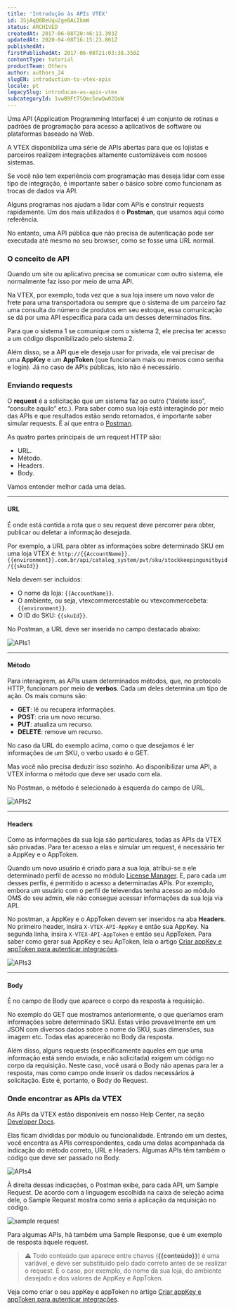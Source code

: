 ```yaml
---
title: 'Introdução às APIs VTEX'
id: 3SjAqQ0BeUqu2ge8AiIkmW
status: ARCHIVED
createdAt: 2017-06-08T20:46:13.393Z
updatedAt: 2020-04-08T16:15:23.801Z
publishedAt: 
firstPublishedAt: 2017-06-08T21:03:38.350Z
contentType: tutorial
productTeam: Others
author: authors_24
slugEN: introduction-to-vtex-apis
locale: pt
legacySlug: introducao-as-apis-vtex
subcategoryId: 1vwB9FtTSQmcSewQw02QoW
---
```


Uma API (Application Programming Interface) é um conjunto de rotinas e padrões de programação para acesso a aplicativos de software ou plataformas baseado na Web.

A VTEX disponibiliza uma série de APIs abertas para que os lojistas e parceiros realizem integrações altamente customizáveis com nossos sistemas. 

Se você não tem experiência com programação mas deseja lidar com esse tipo de integração, é importante saber o básico sobre como funcionam as trocas de dados via API.

Alguns programas nos ajudam a lidar com APIs e construir requests rapidamente. Um dos mais utilizados é o **Postman**, que usamos aqui como referência.

No entanto, uma API pública que não precisa de autenticação pode ser executada até mesmo no seu browser, como se fosse uma URL normal.

### O conceito de API
 
Quando um site ou aplicativo precisa se comunicar com outro sistema, ele normalmente faz isso por meio de uma API.
 
Na VTEX, por exemplo, toda vez que a sua loja insere um novo valor de frete para uma transportadora ou sempre que o sistema de um parceiro faz uma consulta do número de produtos em seu estoque, essa comunicação se dá por uma API específica para cada um desses determinados fins.
 
Para que o sistema 1 se comunique com o sistema 2, ele precisa ter acesso a um código disponibilizado pelo sistema 2. 

Além disso, se a API que ele deseja usar for privada, ele vai precisar de uma **AppKey** e um **AppToken** (que funcionam mais ou menos como senha e login). Já no caso de APIs públicas, isto não é necessário.
 
### Enviando requests
 
O **request** é a solicitação que um sistema faz ao outro (“delete isso”, “consulte aquilo” etc.). Para saber como sua loja está interagindo por meio das APIs e que resultados estão sendo retornados, é importante saber simular requests. É aí que entra o [Postman](https://www.getpostman.com/docs/requests).
 
As quatro partes principais de um request HTTP são: 
- URL.
- Método.
- Headers.
- Body.

Vamos entender melhor cada uma delas.

****

#### URL

É onde está contida a rota que o seu request deve percorrer para obter, publicar ou deletar a informação desejada.

Por exemplo, a URL para obter as informações sobre determinado SKU em uma loja VTEX é: `http://{{AccountName}}.{{environment}}.com.br/api/catalog_system/pvt/sku/stockkeepingunitbyid/{{skuId}}`

Nela devem ser incluídos:
- O nome da loja: `{{AccountName}}`.
- O ambiente, ou seja, vtexcommercestable ou vtexcommercebeta: `{{environment}}`.
- O ID do SKU: `{{skuId}}`.
 
No Postman, a URL deve ser inserida no campo destacado abaixo:

![APIs1](https://raw.githubusercontent.com/vtexdocs/help-center-content/refs/heads/main/docs/pt/tutorials/Projects%20&%20Integrations/Integration%20methods/introducao-as-apis-vtex_1.png)

****

#### Método

Para interagirem, as APIs usam determinados métodos, que, no protocolo HTTP, funcionam por meio de **verbos**. Cada um deles determina um tipo de ação. Os mais comuns são:
- __GET__: lê ou recupera informações.
- __POST__: cria um novo recurso.
- __PUT__: atualiza um recurso.
- __DELETE__: remove um recurso.
 
No caso da URL do exemplo acima, como o que desejamos é ler informações de um SKU, o verbo usado é o GET.
 
Mas você não precisa deduzir isso sozinho. Ao disponibilizar uma API, a VTEX informa o método que deve ser usado com ela.
 
No Postman, o método é selecionado à esquerda do campo de URL.

![APIs2](https://raw.githubusercontent.com/vtexdocs/help-center-content/refs/heads/main/docs/pt/tutorials/Projects%20&%20Integrations/Integration%20methods/introducao-as-apis-vtex_2.png)

****

#### Headers
 
Como as informações da sua loja são particulares, todas as APIs da VTEX são privadas. Para ter acesso a elas e simular um request, é necessário ter a AppKey e o AppToken.
 
Quando um novo usuário é criado para a sua loja, atribui-se a ele determinado perfil de acesso no módulo [License Manager](/pt/tutorial/visao-geral-do-modulo-license-manager/). E, para cada um desses perfis, é permitido o acesso a determinadas APIs. Por exemplo, embora um usuário com o perfil de televendas tenha acesso ao módulo OMS do seu admin, ele não consegue acessar informações da sua loja via API.
 
No postman, a AppKey e o AppToken devem ser inseridos na aba **Headers**. No primeiro header, insira `X-VTEX-API-AppKey` e então sua AppKey. Na segunda linha, insira `X-VTEX-API-AppToken` e então seu AppToken. Para saber como gerar sua AppKey e seu ApToken, leia o artigo [Criar appKey e appToken para autenticar integrações](/pt/tutorial/criar-appkey-e-apptoken-para-autenticar-integracoes).

![APIs3](https://raw.githubusercontent.com/vtexdocs/help-center-content/refs/heads/main/docs/pt/tutorials/Projects%20&%20Integrations/Integration%20methods/introducao-as-apis-vtex_3.png)

****

#### Body
 
É no campo de Body que aparece o corpo da resposta à requisição. 
 
No exemplo do GET que mostramos anteriormente, o que queríamos eram informações sobre determinado SKU. Estas virão provavelmente em um JSON com diversos dados sobre o nome do SKU, suas dimensões, sua imagem etc. Todas elas aparecerão no Body da resposta.
 
Além disso, alguns requests (especificamente aqueles em que uma informação está sendo enviada, e não solicitada) exigem um código no corpo da requisição. Neste caso, você usará o Body não apenas para ler a resposta, mas como campo onde inserir os dados necessários à solicitação. Este é, portanto, o Body do Request.

### Onde encontrar as APIs da VTEX
 
As APIs da VTEX estão disponíveis em nosso Help Center, na seção [Developer Docs](/pt/developer-docs).
 
Elas ficam divididas por módulo ou funcionalidade. Entrando em um destes, você encontra as APIs correspondentes, cada uma delas acompanhada da indicação do método correto, URL e Headers. Algumas APIs têm também o código que deve ser passado no Body.
 
![APIs4](https://raw.githubusercontent.com/vtexdocs/help-center-content/refs/heads/main/docs/pt/tutorials/Projects%20&%20Integrations/Integration%20methods/introducao-as-apis-vtex_4.png)
 
À direita dessas indicações, o Postman exibe, para cada API, um Sample Request. De acordo com a linguagem escolhida na caixa de seleção acima dele, o Sample Request mostra como seria a aplicação da requisição no código.

![sample request](https://raw.githubusercontent.com/vtexdocs/help-center-content/refs/heads/main/docs/pt/tutorials/Projects%20&%20Integrations/Integration%20methods/introducao-as-apis-vtex_5.png)
 
Para algumas APIs, há também uma Sample Response, que é um exemplo de resposta àquele request.

>⚠️ Todo conteúdo que aparece entre chaves (**{{conteúdo}}**) é uma variável, e deve ser substituído pelo dado correto antes de se realizar o request. É o caso, por exemplo, do nome da sua loja, do ambiente desejado e dos valores de AppKey e AppToken.

Veja como criar o seu appKey e appToken no artigo [Criar appKey e appToken para autenticar integrações](/pt/tutorial/criar-appkey-e-apptoken-para-autenticar-integracoes).
